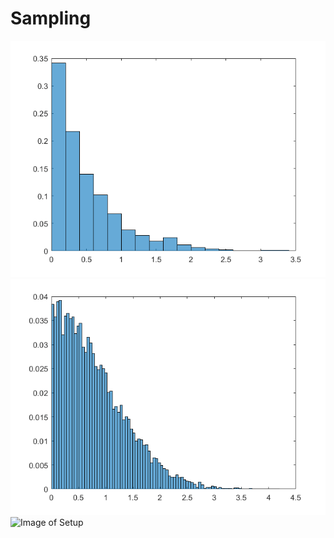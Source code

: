 # Sampling
![Image of Setup](Pics/Inverse_Transform_Sampling.png)
![Image of Setup](Pics/Rejection_Sampling.png)
![Image of Setup](Pics/Metropolis.png.png)
